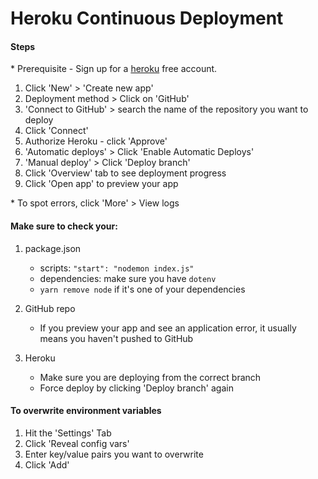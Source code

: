 # Heroku Continuous Deployment

#### Steps

\* Prerequisite - Sign up for a [heroku](https://www.heroku.com/) free account.

1. Click 'New' > 'Create new app'
2. Deployment method > Click on 'GitHub'
3. 'Connect to GitHub' > search the name of the repository you want to deploy
4. Click 'Connect'
5. Authorize Heroku - click 'Approve'
6. 'Automatic deploys' > Click 'Enable Automatic Deploys'
7. 'Manual deploy' > Click 'Deploy branch'
8. Click 'Overview' tab to see deployment progress
9. Click 'Open app' to preview your app

\* To spot errors, click 'More' > View logs

#### Make sure to check your:

1. package.json

   - scripts: `"start": "nodemon index.js"`
   - dependencies: make sure you have `dotenv`
   - `yarn remove node` if it's one of your dependencies

2. GitHub repo

   - If you preview your app and see an application error, it usually means you haven't pushed to GitHub

3. Heroku

   - Make sure you are deploying from the correct branch
   - Force deploy by clicking 'Deploy branch' again

#### To overwrite environment variables

1. Hit the 'Settings' Tab
2. Click 'Reveal config vars'
3. Enter key/value pairs you want to overwrite
4. Click 'Add'
